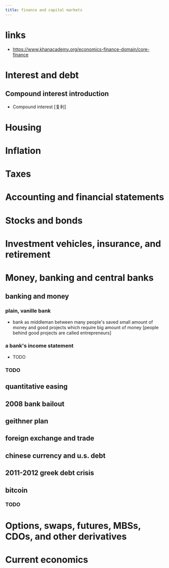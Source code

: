 ```yaml
---
title: finance and capital markets
---
```


# links

- https://www.khanacademy.org/economics-finance-domain/core-finance

# Interest and debt

## Compound interest introduction

- Compound interest [复利]

# Housing

# Inflation

# Taxes

# Accounting and financial statements

# Stocks and bonds

# Investment vehicles, insurance, and retirement

# Money, banking and central banks

## banking and money

### plain, vanille bank

- bank as middleman between
  many people's saved small amount of money
  and good projects which require big amount of money
  [people behind good projects are called entrepreneurs]

### a bank's income statement

- TODO

### TODO

## quantitative easing

## 2008 bank bailout

## geithner plan

## foreign exchange and trade

## chinese currency and u.s. debt

## 2011-2012 greek debt crisis

## bitcoin

### TODO

# Options, swaps, futures, MBSs, CDOs, and other derivatives

# Current economics
